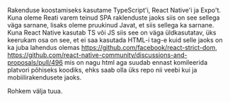 Rakenduse koostamiseks kasutame TypeScript'i, React Native'i ja Expo't. Kuna oleme Reati varem teinud SPA raklenduste jaoks siis on see sellega väga sarnane, lisaks oleme pruukinud Javat, et siis sellega ka sarnane. Kuna React Native kasutab TS või JS siis see on väga üldkasutatav, üks keerukam osa on see, et ei saa kasutada HTML-i tag-e kuid selle jaoks on ka juba lahendus olemas https://github.com/facebook/react-strict-dom, https://github.com/react-native-community/discussions-and-proposals/pull/496 mis on nagu html aga suudab ennast komileerida platvori põhiseks koodiks, ehks saab olla üks repo nii veebi kui ja mobiilirakendusete jaoks.

Rohkem välja tuua.
